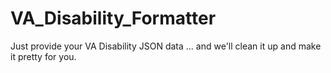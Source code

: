 # VA_Disability_Formatter
Just provide your VA Disability JSON data ... and we'll clean it up and make it pretty for you.
